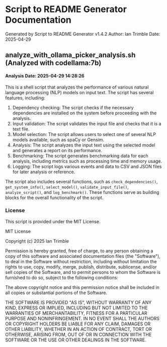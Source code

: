 # Script to README Generator Documentation
Generated by Script to README Generator v1.4.2
Author: Ian Trimble
Date: 2025-04-29

## analyze_with_ollama_picker_analysis.sh (Analyzed with codellama:7b)
#### Analysis Date: 2025-04-29 14:28:26

 This is a shell script that analyzes the performance of various natural language processing (NLP) models on input text. The script has several features, including:

1. Dependency checking: The script checks if the necessary dependencies are installed on the system before proceeding with the analysis.
2. Input validation: The script validates the input file and checks that it is a text file.
3. Model selection: The script allows users to select one of several NLP models available, such as spaCy or Gensim.
4. Analysis: The script analyzes the input text using the selected model and generates a report on its performance.
5. Benchmarking: The script generates benchmarking data for each analysis, including metrics such as processing time and memory usage.
6. Logging: The script logs various events and data to CSV and JSON files for later analysis or reference.

The script also includes several functions, such as `check_dependencies()`, `get_system_info()`, `select_model()`, `validate_input_file()`, `analyze_script()`, and `log_benchmark()`. These functions serve as building blocks for the overall functionality of the script.

### License
This script is provided under the MIT License.

MIT License

Copyright (c) 2025 Ian Trimble

Permission is hereby granted, free of charge, to any person obtaining a copy of this software and associated documentation files (the "Software"), to deal in the Software without restriction, including without limitation the rights to use, copy, modify, merge, publish, distribute, sublicense, and/or sell copies of the Software, and to permit persons to whom the Software is furnished to do so, subject to the following conditions:

The above copyright notice and this permission notice shall be included in all copies or substantial portions of the Software.

THE SOFTWARE IS PROVIDED "AS IS", WITHOUT WARRANTY OF ANY KIND, EXPRESS OR IMPLIED, INCLUDING BUT NOT LIMITED TO THE WARRANTIES OF MERCHANTABILITY, FITNESS FOR A PARTICULAR PURPOSE AND NONINFRINGEMENT. IN NO EVENT SHALL THE AUTHORS OR COPYRIGHT HOLDERS BE LIABLE FOR ANY CLAIM, DAMAGES OR OTHER LIABILITY, WHETHER IN AN ACTION OF CONTRACT, TORT OR OTHERWISE, ARISING FROM, OUT OF OR IN CONNECTION WITH THE SOFTWARE OR THE USE OR OTHER DEALINGS IN THE SOFTWARE.
